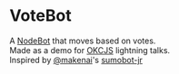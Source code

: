 # VoteBot

A [NodeBot](http://nodebots.io/) that moves based on votes.  
Made as a demo for [OKCJS](http://okcjs.com/) lightning talks.  
Inspired by [@makenai](https://twitter.com/makenai)'s [sumobot-jr](https://github.com/makenai)